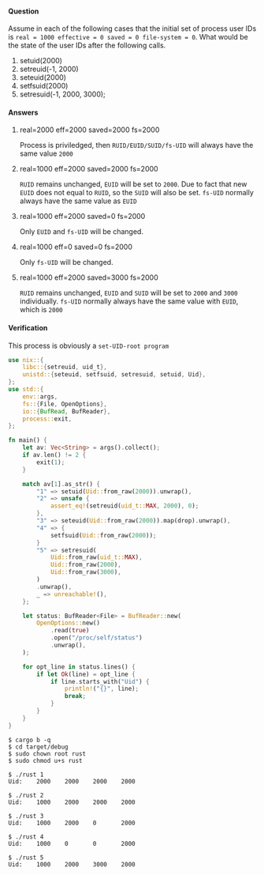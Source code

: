 #### Question
Assume in each of the following cases that the initial set of process user IDs
is `real = 1000 effective = 0 saved = 0 file-system = 0`. What would be the state
of the user IDs after the following calls.

1. setuid(2000)
2. setreuid(-1, 2000)
3. seteuid(2000)
4. setfsuid(2000)
5. setresuid(-1, 2000, 3000);

#### Answers
1. real=2000 eff=2000 saved=2000 fs=2000
   
   Process is priviledged, then `RUID/EUID/SUID/fs-UID` will always have the same
   value `2000`

2. real=1000 eff=2000 saved=2000 fs=2000
   
   `RUID` remains unchanged, `EUID` will be set to `2000`. Due to fact that new 
   `EUID` does not equal to `RUID`, so the `SUID` will also be set. `fs-UID` normally
   always have the same value as `EUID`

3. real=1000 eff=2000 saved=0 fs=2000
   
   Only `EUID` and `fs-UID` will be changed.

4. real=1000 eff=0 saved=0 fs=2000

   Only `fs-UID` will be changed.

5. real=1000 eff=2000 saved=3000 fs=2000

   `RUID` remains unchanged, `EUID` and `SUID` will be set to `2000` and `3000`
   individually. `fs-UID` normally always have the same value with `EUID`, which
   is `2000`

#### Verification
This process is obviously a `set-UID-root program`

```rust
use nix::{
    libc::{setreuid, uid_t},
    unistd::{seteuid, setfsuid, setresuid, setuid, Uid},
};
use std::{
    env::args,
    fs::{File, OpenOptions},
    io::{BufRead, BufReader},
    process::exit,
};

fn main() {
    let av: Vec<String> = args().collect();
    if av.len() != 2 {
        exit(1);
    }

    match av[1].as_str() {
        "1" => setuid(Uid::from_raw(2000)).unwrap(),
        "2" => unsafe {
            assert_eq!(setreuid(uid_t::MAX, 2000), 0);
        },
        "3" => seteuid(Uid::from_raw(2000)).map(drop).unwrap(),
        "4" => {
            setfsuid(Uid::from_raw(2000));
        }
        "5" => setresuid(
            Uid::from_raw(uid_t::MAX),
            Uid::from_raw(2000),
            Uid::from_raw(3000),
        )
        .unwrap(),
        _ => unreachable!(),
    };

    let status: BufReader<File> = BufReader::new(
        OpenOptions::new()
            .read(true)
            .open("/proc/self/status")
            .unwrap(),
    );

    for opt_line in status.lines() {
        if let Ok(line) = opt_line {
            if line.starts_with("Uid") {
                println!("{}", line);
                break;
            }
        }
    }
}
```
```shell
$ cargo b -q
$ cd target/debug
$ sudo chown root rust
$ sudo chmod u+s rust
```

```shell
$ ./rust 1
Uid:    2000    2000    2000    2000

$ ./rust 2
Uid:    1000    2000    2000    2000

$ ./rust 3
Uid:    1000    2000    0       2000

$ ./rust 4
Uid:    1000    0       0       2000

$ ./rust 5
Uid:    1000    2000    3000    2000
```
